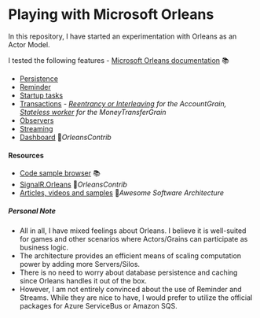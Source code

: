 # Playing with Microsoft Orleans

In this repository, I have started an experimentation with Orleans as an Actor Model.

I tested the following features - [Microsoft Orleans documentation](https://learn.microsoft.com/en-us/dotnet/orleans/overview) 📚

- [Persistence](https://learn.microsoft.com/en-us/dotnet/orleans/grains/grain-persistence)
- [Reminder](https://learn.microsoft.com/en-us/dotnet/orleans/grains/timers-and-reminders)
- [Startup tasks](https://learn.microsoft.com/en-us/dotnet/orleans/host/configuration-guide/startup-tasks)
- [Transactions](https://learn.microsoft.com/en-us/dotnet/orleans/grains/transactions) - *[Reentrancy or Interleaving](https://learn.microsoft.com/en-us/dotnet/orleans/grains/reentrancy) for the AccountGrain, [Stateless worker](https://learn.microsoft.com/en-us/dotnet/orleans/grains/stateless-worker-grains) for the MoneyTransferGrain*
- [Observers](https://learn.microsoft.com/en-us/dotnet/orleans/grains/observers)
- [Streaming](https://learn.microsoft.com/en-us/dotnet/orleans/streaming)
- [Dashboard](https://github.com/OrleansContrib/OrleansDashboard) 👤*OrleansContrib*

#### Resources

- [Code sample browser](https://learn.microsoft.com/en-us/samples/browse/?filter-products=orle&products=dotnet-orleans) 📚
- [SignalR.Orleans](https://github.com/OrleansContrib/SignalR.Orleans) 👤*OrleansContrib*
- [Articles, videos and samples](https://awesome-architecture.com/actor-model-architecture/orleans) 📓*Awesome Software Architecture*

##### Personal Note

- All in all, I have mixed feelings about Orleans. I believe it is well-suited for games and other scenarios where Actors/Grains can participate as business logic.
- The architecture provides an efficient means of scaling computation power by adding more Servers/Silos.
- There is no need to worry about database persistence and caching since Orleans handles it out of the box.
- However, I am not entirely convinced about the use of Reminder and Streams. While they are nice to have, I would prefer to utilize the official packages for Azure ServiceBus or Amazon SQS.